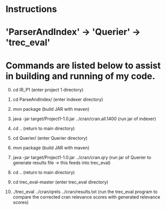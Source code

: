 # Instructions
# 'ParserAndIndex' -> 'Querier' -> 'trec_eval'
# Commands are listed below to assist in building and running of my code.

0. cd IR_P1 (enter project 1 directory)
1. cd ParseAndIndex/   (enter indexer directory)
2. mvn package  (build JAR with maven)
3. java -jar target/Project1-1.0.jar ../cran/cran.all.1400  (run jar of indexer)
4. cd .. (return to main directory)

4. cd Querier/ (enter Querier directory)
5. mvn package  (build JAR with maven)
6. java -jar target/Project1-1.0.jar ../cran/cran.qry (run jar of Querier to generate results file -> this feeds into trec_eval)
7. cd .. (return to main directory)

8. cd trec_eval-master  (enter trec_eval directory)
9. ./trec_eval  ../cran/qrels ../cran/results.txt (run the trec_eval program to compare the corrected cran relevance scores with generated relevance scores)
